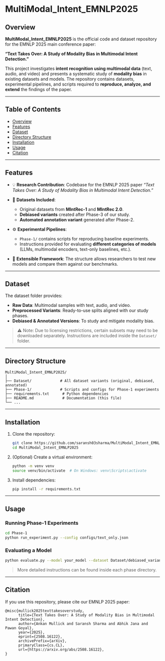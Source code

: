 
# MultiModal\_Intent\_EMNLP2025

## Overview

**MultiModal\_Intent\_EMNLP2025** is the official code and dataset repository for the EMNLP 2025 main conference paper:

**“Text Takes Over: A Study of Modality Bias in Multimodal Intent Detection.”**

This project investigates **intent recognition using multimodal data** (text, audio, and video) and presents a systematic study of **modality bias** in existing datasets and models. The repository contains datasets, experimental pipelines, and scripts required to **reproduce, analyze, and extend** the findings of the paper.

---

## Table of Contents

* [Overview](#overview)
* [Features](#features)
* [Dataset](#dataset)
* [Directory Structure](#directory-structure)
* [Installation](#installation)
* [Usage](#usage)
* [Citation](#citation)

---

## Features

* 💡 **Research Contribution**: Codebase for the EMNLP 2025 paper *“Text Takes Over: A Study of Modality Bias in Multimodal Intent Detection.”*
* 📂 **Datasets Included**:

  * Original datasets from **MIntRec-1** and **MIntRec 2.0**.
  * **Debiased variants** created after Phase-3 of our study.
  * **Automated annotation variant** generated after Phase-2.
* ⚙️ **Experimental Pipelines**:

  * `Phase-1/` contains scripts for reproducing baseline experiments.
  * Instructions provided for evaluating **different categories of models** (LLMs, multimodal encoders, text-only baselines, etc.).
* 🔬 **Extensible Framework**: The structure allows researchers to test new models and compare them against our benchmarks.

---

## Dataset

The dataset folder provides:

* **Raw Data**: Multimodal samples with text, audio, and video.
* **Preprocessed Variants**: Ready-to-use splits aligned with our study phases.
* **Debiased & Annotated Versions**: To study and mitigate modality bias.

> ⚠️ Note: Due to licensing restrictions, certain subsets may need to be downloaded separately. Instructions are included inside the `Dataset/` folder.

---

## Directory Structure

```
MultiModal_Intent_EMNLP2025/
│
├── Dataset/             # All dataset variants (original, debiased, annotated)
├── Phase-1/             # Scripts and configs for Phase-1 experiments
├── requirements.txt      # Python dependencies
├── README.md             # Documentation (this file)
└── ...
```

---

## Installation

1. Clone the repository:

   ```bash
   git clone https://github.com/saransh03sharma/MultiModal_Intent_EMNLP2025.git
   cd MultiModal_Intent_EMNLP2025
   ```

2. (Optional) Create a virtual environment:

   ```bash
   python -m venv venv
   source venv/bin/activate  # On Windows: venv\Scripts\activate
   ```

3. Install dependencies:

   ```bash
   pip install -r requirements.txt
   ```

---

## Usage

### Running Phase-1 Experiments

```bash
cd Phase-1
python run_experiment.py --config configs/text_only.json
```

### Evaluating a Model

```bash
python evaluate.py --model your_model --dataset Dataset/debiased_variant
```

> More detailed instructions can be found inside each phase directory.

---

## Citation

If you use this repository, please cite our EMNLP 2025 paper:

```
@misc{mullick2025texttakesoverstudy,
      title={Text Takes Over: A Study of Modality Bias in Multimodal Intent Detection}, 
      author={Ankan Mullick and Saransh Sharma and Abhik Jana and Pawan Goyal},
      year={2025},
      eprint={2508.16122},
      archivePrefix={arXiv},
      primaryClass={cs.CL},
      url={https://arxiv.org/abs/2508.16122}, 
}
```
